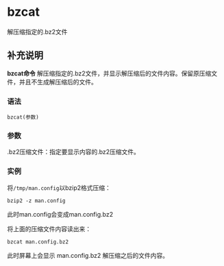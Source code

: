 bzcat
===

解压缩指定的.bz2文件

## 补充说明

**bzcat命令** 解压缩指定的.bz2文件，并显示解压缩后的文件内容。保留原压缩文件，并且不生成解压缩后的文件。

###  语法

```shell
bzcat(参数)
```

###  参数

.bz2压缩文件：指定要显示内容的.bz2压缩文件。

###  实例

将`/tmp/man.config`以bzip2格式压缩：

```shell
bzip2 -z man.config
```

此时man.config会变成man.config.bz2

将上面的压缩文件内容读出来：

```shell
bzcat man.config.bz2
```

此时屏幕上会显示 man.config.bz2 解压缩之后的文件内容。


<!-- Linux命令行搜索引擎：https://jaywcjlove.github.io/linux-command/ -->